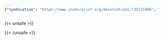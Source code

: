 ```yaml
---
{"syndication": "https://www.inaturalist.org/observations/135721908", "date": "2022-09-17T18:14:20-04:00", "taxon": {"name": "Magnoliopsida", "common_name": "dicots"}, "quality_grade": "needs_id", "identifications_most_agree": true, "species_guess": "dicots", "identifications_most_disagree": false, "captive": false, "project_ids": [4034], "community_taxon_id": 47124, "geojson": {"type": "Point", "coordinates": [-73.7814313889, 43.0368966667]}, "owners_identification_from_vision": false, "identifications_count": 2, "obscured": false, "num_identification_agreements": 2, "num_identification_disagreements": 0, "place_guess": "Malta, NY, USA", "photos": [{"id": 231527135, "license_code": "cc-by-nc", "original_dimensions": {"width": 1536, "height": 2048}, "url": "https://inaturalist-open-data.s3.amazonaws.com/photos/231527135/square.jpeg", "attribution": "(c) Brandon Rozek, some rights reserved (CC BY-NC)", "flags": []}, {"id": 231527163, "license_code": "cc-by-nc", "original_dimensions": {"width": 1536, "height": 2048}, "url": "https://inaturalist-open-data.s3.amazonaws.com/photos/231527163/square.jpeg", "attribution": "(c) Brandon Rozek, some rights reserved (CC BY-NC)", "flags": []}]}
---
```

{{< unsafe >}}

{{< /unsafe >}}
